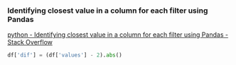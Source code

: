 ### Identifying closest value in a column for each filter using Pandas


[python - Identifying closest value in a column for each filter using Pandas - Stack Overflow](https://stackoverflow.com/questions/39970703/identifying-closest-value-in-a-column-for-each-filter-using-pandas "python - Identifying closest value in a column for each filter using Pandas - Stack Overflow")




```python
df['dif'] = (df['values'] - 2).abs()

```
